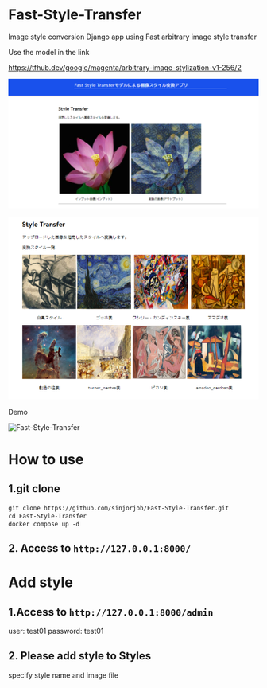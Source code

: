 # Fast-Style-Transfer
Image style conversion Django app using Fast arbitrary image style transfer

Use the model in the link

https://tfhub.dev/google/magenta/arbitrary-image-stylization-v1-256/2


![application](https://github.com/sinjorjob/Fast-Style-Transfer/blob/main/images/style%3Dtransfer-01.png)

![style](https://github.com/sinjorjob/Fast-Style-Transfer/blob/main/images/style%3Dtransfer-02.png)


Demo

![Fast-Style-Transfer](https://github.com/sinjorjob/Fast-Style-Transfer/blob/main/images/django-fast-style-transfer.gif)

# How to use

## 1.git clone

```
git clone https://github.com/sinjorjob/Fast-Style-Transfer.git
cd Fast-Style-Transfer
docker compose up -d
```

## 2. Access to `http://127.0.0.1:8000/`

# Add style

## 1.Access to `http://127.0.0.1:8000/admin`
  user: test01
  password: test01
 
## 2. Please add style to Styles
 specify style name and image file
 
 

